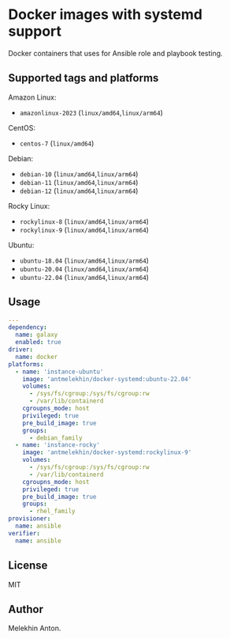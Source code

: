 # Docker images with systemd support

Docker containers that uses for Ansible role and playbook testing.

## Supported tags and platforms

Amazon Linux:

- `amazonlinux-2023` (`linux/amd64`,`linux/arm64`)

CentOS:

- `centos-7` (`linux/amd64`)

Debian:

- `debian-10` (`linux/amd64`,`linux/arm64`)
- `debian-11` (`linux/amd64`,`linux/arm64`)
- `debian-12` (`linux/amd64`,`linux/arm64`)

Rocky Linux:

- `rockylinux-8` (`linux/amd64`,`linux/arm64`)
- `rockylinux-9` (`linux/amd64`,`linux/arm64`)

Ubuntu:

- `ubuntu-18.04` (`linux/amd64`,`linux/arm64`)
- `ubuntu-20.04` (`linux/amd64`,`linux/arm64`)
- `ubuntu-22.04` (`linux/amd64`,`linux/arm64`)

## Usage

```yaml
---
dependency:
  name: galaxy
  enabled: true
driver:
  name: docker
platforms:
  - name: 'instance-ubuntu'
    image: 'antmelekhin/docker-systemd:ubuntu-22.04'
    volumes:
      - /sys/fs/cgroup:/sys/fs/cgroup:rw
      - /var/lib/containerd
    cgroupns_mode: host
    privileged: true
    pre_build_image: true
    groups:
      - debian_family
  - name: 'instance-rocky'
    image: 'antmelekhin/docker-systemd:rockylinux-9'
    volumes:
      - /sys/fs/cgroup:/sys/fs/cgroup:rw
      - /var/lib/containerd
    cgroupns_mode: host
    privileged: true
    pre_build_image: true
    groups:
      - rhel_family
provisioner:
  name: ansible
verifier:
  name: ansible
```

## License

MIT

## Author

Melekhin Anton.
